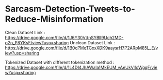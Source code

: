 # Sarcasm-Detection-Tweets-to-Reduce-Misinformation
Clean Dataset Link : https://drive.google.com/file/d/1J6Y30VttnSYBll9Uch2MD-o2n_P8YKsF/view?usp=sharing
Unclean Dataset Link : https://drive.google.com/file/d/1B0cPMeTCxxXDK9aaysrH7P2ARpM85L_E/view?usp=sharing

Tokenized Dataset with different tokenization method : https://drive.google.com/file/d/1L4Dl4JhAWaIa1MkEUM_vAeUkVlIoWgqF/view?usp=sharing
